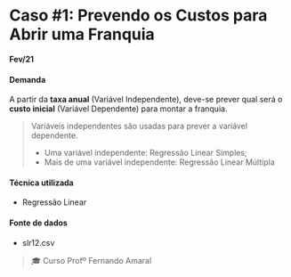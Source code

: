 # Caso #1: Prevendo os Custos para Abrir uma Franquia
**Fev/21**


#### Demanda
A partir da **taxa anual** (Variável Independente), deve-se prever qual será o **custo inicial** (Variável Dependente) para montar a franquia.

> Variáveis independentes são usadas para prever a variável dependente.
> - Uma variável independente: Regressão Linear Simples;
> - Mais de uma variável independente: Regressão Linear Múltipla

#### Técnica utilizada

 - Regressão Linear


#### Fonte de dados
- slr12.csv

> :mortar_board: Curso Profº Fernando Amaral

